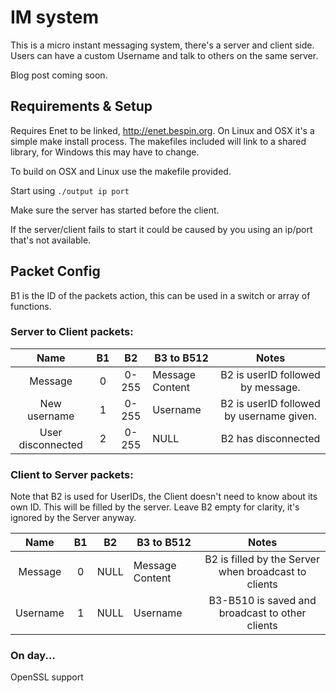 # IM system
This is a micro instant messaging system, there's a server and client side. Users can have a custom Username and talk to others on the same server.

Blog post coming soon.

## Requirements & Setup
Requires Enet to be linked, http://enet.bespin.org. On Linux and OSX it's a simple make install process. The makefiles included will link to a shared library, for Windows this may have to change.

To build on OSX and Linux use the makefile provided.

Start using `./output ip port`

Make sure the server has started before the client. 

If the server/client fails to start it could be caused by you using an ip/port that's not available.


## Packet Config
B1 is the ID of the packets action, this can be used in a switch or array of functions.
### Server to Client packets:
|      Name      | B1 |   B2  | B3 to B512      |                                         Notes                                        |
|:--------------:|:--:|:-----:|-----------------|:------------------------------------------------------------------------------------:|
|     Message    |  0 | 0-255 | Message Content | B2 is userID followed by message.        |
| New username |  1 | 0-255 | Username        | B2 is userID followed by username given. |
| User disconnected |  2 | 0-255 | NULL        | B2 has disconnected |

### Client to Server packets:
Note that B2 is used for UserIDs, the Client doesn't need to know about its own ID. This will be filled by the server. Leave B2 empty for clarity, it's ignored by the Server anyway.

|   Name  | B1 |  B2  | B3 to B512      |                         Notes                        |
|:-------:|:--:|:----:|-----------------|:----------------------------------------------------:|
| Message |  0 | NULL | Message Content | B2 is filled by the Server when broadcast to clients |
| Username |  1 | NULL | Username | B3-B510 is saved and broadcast to other clients |

### On day...
OpenSSL support